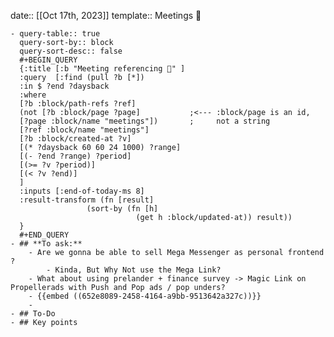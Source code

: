 date:: [[Oct 17th, 2023]] 
template:: Meetings 👥

	- query-table:: true
	  query-sort-by:: block
	  query-sort-desc:: false
	  #+BEGIN_QUERY
	  {:title [:b "Meeting referencing 🔎" ]
	  :query  [:find (pull ?b [*])
	  :in $ ?end ?daysback
	  :where
	  [?b :block/path-refs ?ref]
	  (not [?b :block/page ?page]           ;<--- :block/page is an id,
	  [?page :block/name "meetings"])       ;     not a string
	  [?ref :block/name "meetings"]
	  [?b :block/created-at ?v]
	  [(* ?daysback 60 60 24 1000) ?range]
	  [(- ?end ?range) ?period]
	  [(>= ?v ?period)]
	  [(< ?v ?end)]
	  ]
	  :inputs [:end-of-today-ms 8]
	  :result-transform (fn [result]
	                 (sort-by (fn [h]
	                            (get h :block/updated-at)) result))
	  }
	  #+END_QUERY
	- ## **To ask:**
		- Are we gonna be able to sell Mega Messenger as personal frontend ?
			- Kinda, But Why Not use the Mega Link?
		- What about using prelander + finance survey -> Magic Link on Propellerads with Push and Pop ads / pop unders?
		- {{embed ((652e8089-2458-4164-a9bb-9513642a327c))}}
		-
	- ## To-Do
	- ## Key points